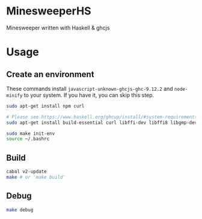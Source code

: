 # MinesweeperHS
Minesweeper written with Haskell &amp; ghcjs

# Usage
## Create an environment
These commands install `javascript-unknown-ghcjs-ghc-9.12.2` and `node-minify` to your system.
If you have it, you can skip this step.
```bash
sudo apt-get install npm curl

# Please see https://www.haskell.org/ghcup/install/#system-requirements
sudo apt-get install build-essential curl libffi-dev libffi8 libgmp-dev libgmp10 libncurses-dev libncurses5 libtinfo5 pkg-config

sudo make init-env
source ~/.bashrc
```
## Build
```bash
cabal v2-update
make # or 'make build'
```
## Debug
```bash
make debug
```
